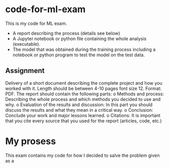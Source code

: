 # code-for-ml-exam
 This is my code for ML exam.

- A report describing the process (details see below) 
- A Jupyter notebook or python file containing the whole analysis (executable).
- The model that was obtained during the training process including a notebook or python program to test the model on the test data.
## Assignment 
Delivery of a short document describing the complete project and how you worked with it. Length should be between 4-10 pages font size 12. Format: PDF. The report should contain the following parts:
o Methods and process: Describing the whole process and which methods you decided to use and why.
o Evaluation of the results and discussion: In this part you should discuss the results and what they mean in a critical way.
o Conclusion: Conclude your work and major lessons learned.
o Citations: It is important that you cite every source that you used for the report
(articles, code, etc.)

# My prosess
This exam contains my code for how I decided to salve the problem given as a 
